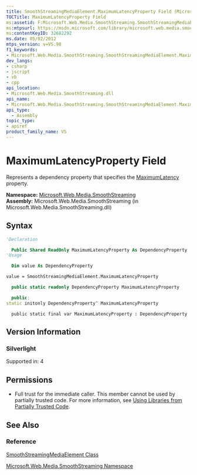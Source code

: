 ```yaml
---
title: SmoothStreamingMediaElement.MaximumLatencyProperty Field (Microsoft.Web.Media.SmoothStreaming)
TOCTitle: MaximumLatencyProperty Field
ms:assetid: F:Microsoft.Web.Media.SmoothStreaming.SmoothStreamingMediaElement.MaximumLatencyProperty
ms:mtpsurl: https://msdn.microsoft.com/library/microsoft.web.media.smoothstreaming.smoothstreamingmediaelement.maximumlatencyproperty(v=VS.90)
ms:contentKeyID: 32682292
ms.date: 05/02/2012
mtps_version: v=VS.90
f1_keywords:
- Microsoft.Web.Media.SmoothStreaming.SmoothStreamingMediaElement.MaximumLatencyProperty
dev_langs:
- csharp
- jscript
- vb
- cpp
api_location:
- Microsoft.Web.Media.SmoothStreaming.dll
api_name:
- Microsoft.Web.Media.SmoothStreaming.SmoothStreamingMediaElement.MaximumLatencyProperty
api_type:
  - Assembly
topic_type:
- apiref
product_family_name: VS
---
```


# MaximumLatencyProperty Field

Represents a dependency property that specifies the [MaximumLatency](smoothstreamingmediaelement-maximumlatency-property-microsoft-web-media-smoothstreaming.md) property.

**Namespace:**  [Microsoft.Web.Media.SmoothStreaming](microsoft-web-media-smoothstreaming-namespace_1.md)  
**Assembly:**  Microsoft.Web.Media.SmoothStreaming (in Microsoft.Web.Media.SmoothStreaming.dll)

## Syntax

```vb
'Declaration

  Public Shared ReadOnly MaximumLatencyProperty As DependencyProperty
'Usage

  Dim value As DependencyProperty

value = SmoothStreamingMediaElement.MaximumLatencyProperty
```

```csharp
  public static readonly DependencyProperty MaximumLatencyProperty
```

```cpp
  public:
static initonly DependencyProperty^ MaximumLatencyProperty
```

```jscript
  public static final var MaximumLatencyProperty : DependencyProperty
```

## Version Information

### Silverlight

Supported in: 4  

## Permissions

  - Full trust for the immediate caller. This member cannot be used by partially trusted code. For more information, see [Using Libraries from Partially Trusted Code](https://msdn.microsoft.com/library/8skskf63).

## See Also

### Reference

[SmoothStreamingMediaElement Class](smoothstreamingmediaelement-class-microsoft-web-media-smoothstreaming_1.md)

[Microsoft.Web.Media.SmoothStreaming Namespace](microsoft-web-media-smoothstreaming-namespace_1.md)
